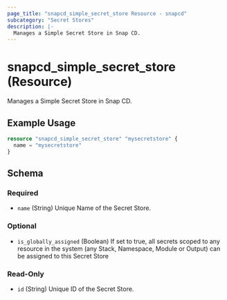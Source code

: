 ```yaml
---
page_title: "snapcd_simple_secret_store Resource - snapcd"
subcategory: "Secret Stores"
description: |-
  Manages a Simple Secret Store in Snap CD.
---
```


# snapcd_simple_secret_store (Resource)

Manages a Simple Secret Store in Snap CD.


## Example Usage

```terraform
resource "snapcd_simple_secret_store" "mysecretstore" {
  name = "mysecretstore"
}
```

<!-- schema generated by tfplugindocs -->
## Schema

### Required

- `name` (String) Unique Name of the Secret Store.

### Optional

- `is_globally_assigned` (Boolean) If set to true, all secrets scoped to any resource in the system (any Stack, Namespace, Module or Output) can be assigned to this Secret Store

### Read-Only

- `id` (String) Unique ID of the Secret Store.
